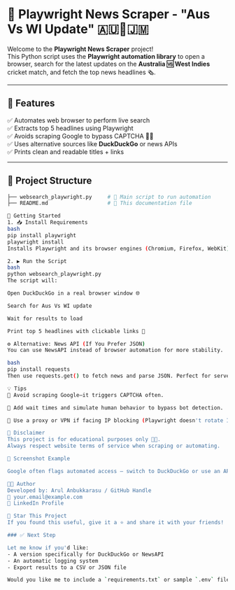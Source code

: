 # 📰 Playwright News Scraper - "Aus Vs WI Update" 🇦🇺🏏🇯🇲

Welcome to the **Playwright News Scraper** project!  
This Python script uses the **Playwright automation library** to open a browser, search for the latest updates on the **Australia 🆚 West Indies** cricket match, and fetch the top news headlines 🗞️.

---

## 🔧 Features

✅ Automates web browser to perform live search  
✅ Extracts top 5 headlines using Playwright  
✅ Avoids scraping Google to bypass CAPTCHA 🚫🤖  
✅ Uses alternative sources like **DuckDuckGo** or news APIs  
✅ Prints clean and readable titles + links  

---

## 📂 Project Structure

```bash
├── websearch_playwright.py     # 🔁 Main script to run automation
├── README.md                   # 📘 This documentation file

🚀 Getting Started
1. 📥 Install Requirements
bash
pip install playwright
playwright install
Installs Playwright and its browser engines (Chromium, Firefox, WebKit)

2. ▶️ Run the Script
bash
python websearch_playwright.py
The script will:

Open DuckDuckGo in a real browser window 🌐

Search for Aus Vs WI update

Wait for results to load

Print top 5 headlines with clickable links 🔗

⚙️ Alternative: News API (If You Prefer JSON)
You can use NewsAPI instead of browser automation for more stability.

bash
pip install requests
Then use requests.get() to fetch news and parse JSON. Perfect for server-side or backend use.

💡 Tips
🧠 Avoid scraping Google—it triggers CAPTCHA often.

🐢 Add wait times and simulate human behavior to bypass bot detection.

🔑 Use a proxy or VPN if facing IP blocking (Playwright doesn't rotate IPs by default).

🛑 Disclaimer
This project is for educational purposes only 🧑‍🏫.
Always respect website terms of service when scraping or automating.

📸 Screenshot Example

Google often flags automated access — switch to DuckDuckGo or use an API instead

👨‍💻 Author
Developed by: Arul Anbukkarasu / GitHub Handle
📧 your.email@example.com
💼 LinkedIn Profile

🌟 Star This Project
If you found this useful, give it a ⭐ and share it with your friends!

### ✅ Next Step

Let me know if you'd like:
- A version specifically for DuckDuckGo or NewsAPI
- An automatic logging system
- Export results to a CSV or JSON file

Would you like me to include a `requirements.txt` or sample `.env` file as well?
